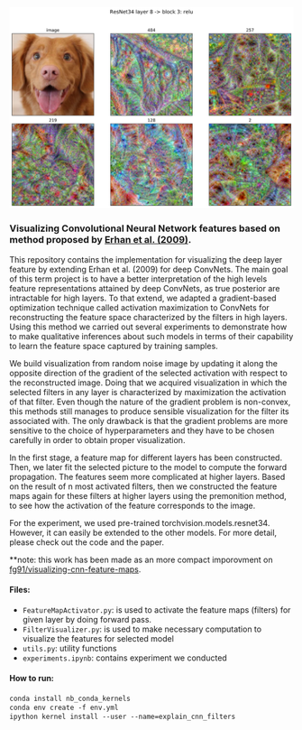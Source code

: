 ![](images/exmaple_result.png)
### Visualizing Convolutional Neural Network features based on method proposed by [Erhan et al. (2009)](https://www.researchgate.net/publication/265022827_Visualizing_Higher-Layer_Features_of_a_Deep_Network).

This repository contains the implementation for visualizing the deep layer feature by extending Erhan et al. (2009) for deep ConvNets. The main goal of this term project is to have a better interpretation of the high levels feature representations attained by deep ConvNets, as true posterior are intractable for high layers. To that extend, we adapted a gradient-based optimization technique called activation maximization to ConvNets for reconstructing the feature space characterized by the filters in high layers. Using this method we carried out several experiments to demonstrate how to make qualitative inferences about such models in terms of their capability to learn the feature space captured by training samples.

We build visualization from random noise image by updating it along the opposite direction of the gradient of the selected activation with respect to the reconstructed image. Doing that we acquired visualization in which the selected filters in any layer is characterized by maximization the activation of that filter. Even though the nature of the gradient problem is non-convex, this methods still manages to produce sensible visualization for the filter its associated with. The only drawback is that the gradient problems are more sensitive to the choice of hyperparameters and they have to be chosen carefully in order to obtain proper visualization.

In the first stage, a feature map for different layers has been constructed. Then, we later fit the selected picture to the model to compute the forward propagation. The features seem more complicated at higher layers. Based on the result of n most activated filters, then we constructed the feature maps again for these filters at higher layers using the premonition method, to see how the activation of the feature corresponds to the image.

For the experiment, we used pre-trained torchvision.models.resnet34. However, it can easily be extended to the other models. For more detail, please check out the code and the paper.

**note: this work has been made as an more compact imporovment on [fg91/visualizing-cnn-feature-maps](https://github.com/fg91/visualizing-cnn-feature-maps).

#### Files: 
- ```FeatureMapActivator.py```: is used to activate the feature maps (filters) for given layer by doing forward pass.
- ```FilterVisualizer.py```: is used to make necessary computation to visualize the features for selected model
- ```utils.py```: utility functions
- ```experiments.ipynb```: contains experiment we conducted

#### How to run:
```
conda install nb_conda_kernels
conda env create -f env.yml
ipython kernel install --user --name=explain_cnn_filters
```
